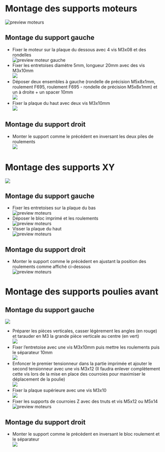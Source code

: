 # Montage des supports moteurs
![preview moteurs](./img/01-%20CNC.png)
## Montage du support gauche
- Fixer le moteur sur la plaque du dessous avec 4 vis M3x08 et des rondelles  
![preview moteur gauche](./img/02-%20CNC.png)
- Fixer les entretoises diamètre 5mm, longueur 20mm avec des vis M3x10mm  
![](./img/03-%20CNC.png)  
- Déposer deux ensembles à gauche (rondelle de précision M5x8x1mm, roulement F695, roulement F695 - rondelle de précision M5x8x1mm) et un à droite + un spacer 10mm  
![](./img/04-%20CNC.png)
- Fixer la plaque du haut avec deux vis M3x10mm  
![](./img/05-%20CNC.png)
## Montage du support droit
- Monter le support comme le précédent en inversant les deux piles de roulements  
![](./img/06-%20CNC.png)
# Montage des supports XY
![](./img/07-%20CNC.png)
## Montage du support gauche
- Fixer les entretoises sur la plaque du bas  
![preview moteurs](./img/08-%20CNC.png)
- Déposer le bloc imprimé et les roulements  
![preview moteurs](./img/09-%20CNC.png)
- Visser la plaque du haut  
![preview moteurs](./img/10-%20CNC.png)
## Montage du support droit
- Monter le support comme le précèdent en ajustant la position des roulements comme affiché ci-dessous  
![preview moteurs](./img/11-%20CNC.png)
# Montage des supports poulies avant
## Montage du support gauche
![](./img/12-%20CNC.png)
- Préparer les pièces verticales, casser légèrement les angles (en rouge) et tarauder en M3 la grande pièce verticale au centre (en vert)  
![](./img/13-%20CNC.png)
- Fixer l’entretoise avec une vis M3x10mm puis mettre les roulements puis le séparateur 10mm  
![](./img/14-%20CNC.png)
- Enfoncer le premier tensionneur dans la partie imprimée et ajouter le second tensionneur avec une vis M3x12 (Il faudra enlever complètement cette vis lors de la mise en place des courroies pour maximiser le déplacement de la poulie)  
![](./img/15-%20CNC.png)
- Fixer la plaque supérieure avec une vis M3x10  
![](./img/16-%20CNC.png)
- Fixer les supports de courroies Z avec des tnuts et vis M5x12 ou M5x14  
![preview moteurs](./img/17-%20CNC.png)
## Montage du support droit
- Monter le support comme le précèdent en inversant le bloc roulement et le séparateur  
![](./img/18-%20CNC.png)
